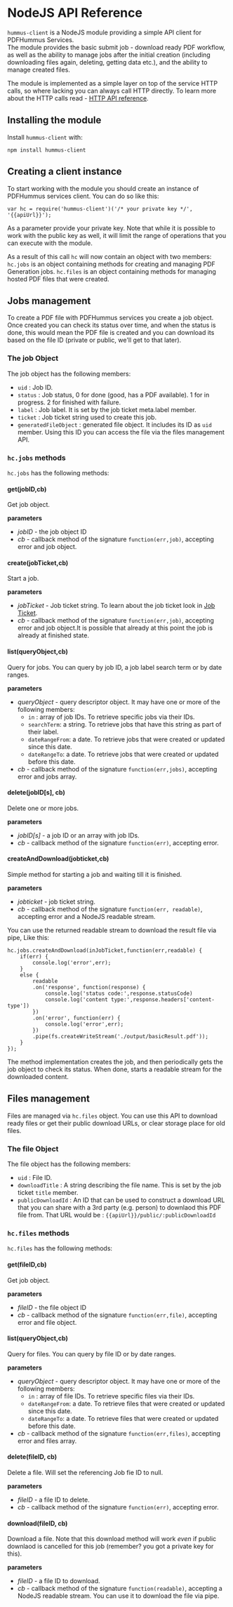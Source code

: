 # NodeJS API Reference

`hummus-client` is a NodeJS module providing a simple API client for PDFHummus Services.  
The module provides the basic submit job - download ready PDF workflow, as well as the ability to manage jobs 
after the initial creation (including downloading files again, deleting, getting data etc.), and the ability to manage
created files.

The module is implemented as a simple layer on top of the service HTTP calls, so where lacking you can always call 
HTTP directly. To learn more about the HTTP calls read - [HTTP API reference](/documentation/api/http).

## Installing the module

Install `hummus-client` with:
````
npm install hummus-client
````

## Creating a client instance

To start working with the module you should create an instance of PDFHummus services client. You can do so like this:

````
var hc = require('hummus-client')('/* your private key */', '{{apiUrl}}');
````

As a parameter provide your private key. Note that while it is possible to work with the public key as well, it will limit
the range of operations that you can execute with the module.

As a result of this call `hc` will now contain an object with two members: `hc.jobs` is an object containing methods
for creating and managing PDF Generation jobs. `hc.files` is an object containing methods for managing hosted PDF files
that were created.

## Jobs management

To create a PDF file with PDFHummus services you create a job object. Once created you can check its status over time, and when the status
is done, this would mean the PDF file is created and you can download its based on the file ID (private or public, we'll get to that later).


### The job Object

The job object has the following members:

- `uid` : Job ID.
- `status` : Job status, 0 for done (good, has a PDF available). 1 for in progress. 2 for finished with failure.
- `label` : Job label. It is set by the job ticket meta.label member.
- `ticket`  : Job ticket string used to create this job.
- `generatedFileObject` : generated file object. It includes its ID as `uid` member. Using this ID you can access the file via the files management API. 

### `hc.jobs` methods

`hc.jobs` has the following methods:

#### get(jobID,cb)
Get job object.

**parameters**
- *jobID* - the job object ID
- *cb* - callback method of the signature `function(err,job)`, accepting error and job object.

#### create(jobTicket,cb)
Start a job. 

**parameters**
- *jobTicket* - Job ticket string. To learn about the job ticket look in [Job Ticket](/documentation/job-ticket).
- *cb* - callback method of the signature `function(err,job)`, accepting error and job object.It is possible that already at this point the job is already at finished state.

#### list(queryObject,cb)
Query for jobs. You can query by job ID, a job label search term or by date ranges.

**parameters**
- *queryObject* - query descriptor object. It may have one or more of the following members:
    - `in` : array of job IDs. To retrieve specific jobs via their IDs.
    - `searchTerm`: a string. To retrieve jobs that have this string as part of their label.
    - `dateRangeFrom`: a date. To retrieve jobs that were created or updated since this date.
    - `dateRangeTo`: a date. To retrieve jobs that were created or updated before this date. 
- *cb* - callback method of the signature `function(err,jobs)`, accepting error and jobs array.

#### delete(jobID[s], cb) 
Delete one or more jobs.

**parameters**
- *jobID[s]* - a job ID or an array with job IDs. 
- *cb* - callback method of the signature `function(err)`, accepting error.

#### createAndDownload(jobticket,cb)

Simple method for starting a job and waiting till it is finished.

**parameters**
- *jobticket* - job ticket string. 
- *cb* - callback method of the signature `function(err, readable)`, accepting error and a NodeJS readable stream.

You can use the returned readable stream to download the result file via pipe, Like this:

````
hc.jobs.createAndDownload(inJobTicket,function(err,readable) {
    if(err) {
        console.log('error',err);
    }
    else {
        readable
        .on('response', function(response) {
            console.log('status code:',response.statusCode)
            console.log('content type:',response.headers['content-type']) 
        })
        .on('error', function(err) {
            console.log('error',err);
        })        
        .pipe(fs.createWriteStream('./output/basicResult.pdf'));
    }
}); 
````

The method implementation creates the job, and then periodically gets the job object to check its status.
When done, starts a readable stream for the downloaded content. 

## Files management

Files are managed via `hc.files` object. You can use this API to download ready files or get their public download URLs, or clear storage place for old files.

### The file Object

The file object has the following members:

- `uid` : File ID.
- `downloadTitle` : A string describing the file name. This is set by the job ticket `title` member.
- `publicDownloadId` : An ID that can be used to construct a download URL that you can share with a 3rd party (e.g. person) to downlaod this PDF file from. That URL would be : `{{apiUrl}}/public/:publicDownloadId` 

### `hc.files` methods

`hc.files` has the following methods:

#### get(fileID,cb)
Get job object.

**parameters**
- *fileID* - the file object ID
- *cb* - callback method of the signature `function(err,file)`, accepting error and file object.

#### list(queryObject,cb)
Query for files. You can query by file ID or by date ranges.

**parameters**
- *queryObject* - query descriptor object. It may have one or more of the following members:
    - `in` : array of file IDs. To retrieve specific files via their IDs.
    - `dateRangeFrom`: a date. To retrieve files that were created or updated since this date.
    - `dateRangeTo`: a date. To retrieve files that were created or updated before this date. 
- *cb* - callback method of the signature `function(err,files)`, accepting error and files array.

#### delete(fileID, cb) 
Delete a file. Will set the referencing Job fie ID to null.

**parameters**
- *fileID* - a file ID to delete. 
- *cb* - callback method of the signature `function(err)`, accepting error.


#### download(fileID, cb)
Download a file. Note that this download method will work *even* if public downlaod is cancelled for this job (remember? you got a private key
for this). 

**parameters**
- *fileID* - a file ID to download. 
- *cb* - callback method of the signature `function(readable)`, accepting a NodeJS readable stream. You can use it to download the file via pipe.

